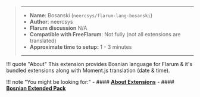> ---
> - **Name**: Bosanski (`neercsys/flarum-lang-bosanski`)
> - **Author**: neercsys
> - **Flarum discussion** N/A
> - **Compatible with FreeFlarum**: Not fully (not all extensions are translated)
> - **Approximate time to setup:** 1 - 3 minutes
>
> ---

!!! quote "About"
    This extension provides Bosnian language for Flarum & it's bundled extensions along with Moment.js translation (date & time).
    

!!! note "You might be looking for:"
    - #### **[About Extensions](/docs/How-to/Extensions/About-Extensions/)**
    - #### **[Bosnian Extended Pack](/docs/How-to/Extensions/Bosnian-Extended-Pack/)**
